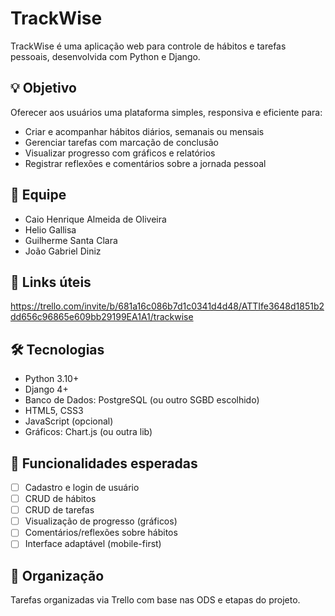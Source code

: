 
# TrackWise

TrackWise é uma aplicação web para controle de hábitos e tarefas pessoais, desenvolvida com Python e Django.

## 💡 Objetivo
Oferecer aos usuários uma plataforma simples, responsiva e eficiente para:
- Criar e acompanhar hábitos diários, semanais ou mensais
- Gerenciar tarefas com marcação de conclusão
- Visualizar progresso com gráficos e relatórios
- Registrar reflexões e comentários sobre a jornada pessoal

## 👥 Equipe
- Caio Henrique Almeida de Oliveira  
- Helio Gallisa  
- Guilherme Santa Clara  
- João Gabriel Diniz  
  

## 🔗 Links úteis
https://trello.com/invite/b/681a16c086b7d1c0341d4d48/ATTIfe3648d1851b2dd656c96865e609bb29199EA1A1/trackwise

## 🛠 Tecnologias
- Python 3.10+
- Django 4+
- Banco de Dados: PostgreSQL (ou outro SGBD escolhido)
- HTML5, CSS3
- JavaScript (opcional)
- Gráficos: Chart.js (ou outra lib)

## 📌 Funcionalidades esperadas
- [ ] Cadastro e login de usuário
- [ ] CRUD de hábitos
- [ ] CRUD de tarefas
- [ ] Visualização de progresso (gráficos)
- [ ] Comentários/reflexões sobre hábitos
- [ ] Interface adaptável (mobile-first)

## 📅 Organização
Tarefas organizadas via Trello com base nas ODS e etapas do projeto.
